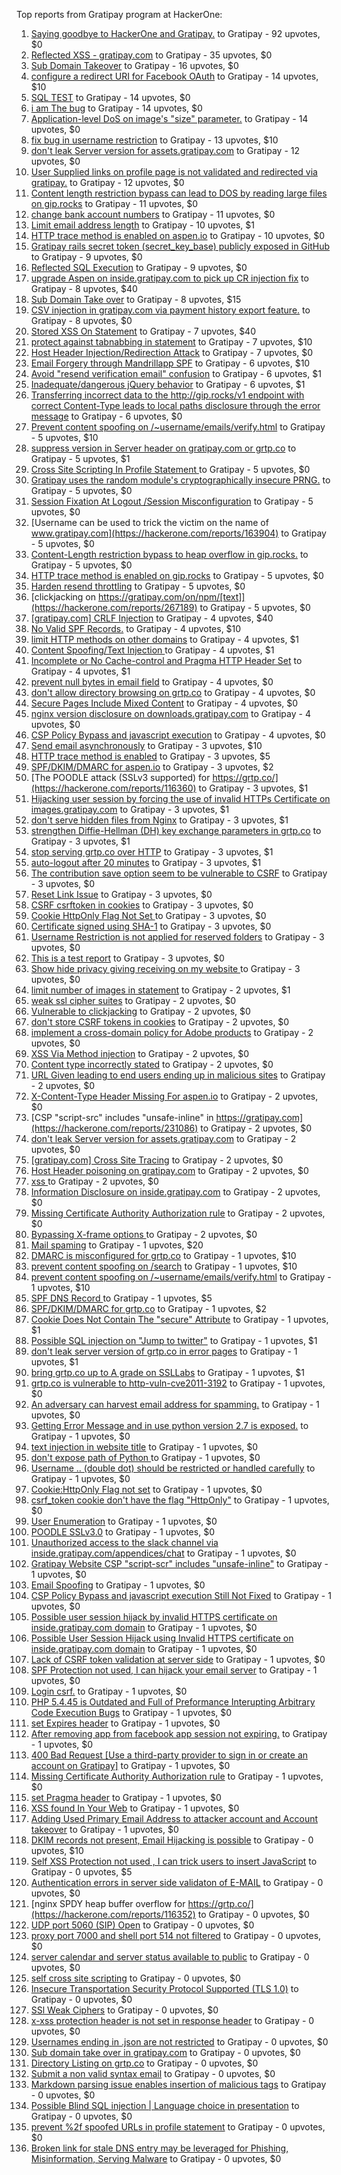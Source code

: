Top reports from Gratipay program at HackerOne:

1. [Saying goodbye to HackerOne and Gratipay.](https://hackerone.com/reports/286728) to Gratipay - 92 upvotes, $0
2. [Reflected XSS - gratipay.com](https://hackerone.com/reports/262852) to Gratipay - 35 upvotes, $0
3. [Sub Domain Takeover](https://hackerone.com/reports/221133) to Gratipay - 16 upvotes, $0
4. [configure a redirect URI for Facebook OAuth](https://hackerone.com/reports/140432) to Gratipay - 14 upvotes, $10
5. [SQL TEST](https://hackerone.com/reports/248037) to Gratipay - 14 upvotes, $0
6. [i am The bug](https://hackerone.com/reports/284807) to Gratipay - 14 upvotes, $0
7. [Application-level DoS on image's "size" parameter.](https://hackerone.com/reports/247700) to Gratipay - 14 upvotes, $0
8. [fix bug in username restriction](https://hackerone.com/reports/128121) to Gratipay - 13 upvotes, $10
9. [don't leak Server version for assets.gratipay.com](https://hackerone.com/reports/149710) to Gratipay - 12 upvotes, $0
10. [User Supplied links on profile page is not validated and redirected via gratipay.](https://hackerone.com/reports/151831) to Gratipay - 12 upvotes, $0
11. [Content length restriction bypass can lead to DOS by reading large files on gip.rocks](https://hackerone.com/reports/203388) to Gratipay - 11 upvotes, $0
12. [change bank account numbers](https://hackerone.com/reports/90805) to Gratipay - 11 upvotes, $0
13. [Limit email address length](https://hackerone.com/reports/127995) to Gratipay - 10 upvotes, $1
14. [HTTP trace method is enabled on aspen.io](https://hackerone.com/reports/203409) to Gratipay - 10 upvotes, $0
15. [Gratipay rails secret token (secret_key_base) publicly exposed in GitHub](https://hackerone.com/reports/262620) to Gratipay - 9 upvotes, $0
16. [Reflected SQL Execution](https://hackerone.com/reports/284811) to Gratipay - 9 upvotes, $0
17. [upgrade Aspen on inside.gratipay.com to pick up CR injection fix](https://hackerone.com/reports/143139) to Gratipay - 8 upvotes, $40
18. [Sub Domain Take over](https://hackerone.com/reports/111078) to Gratipay - 8 upvotes, $15
19. [CSV injection in gratipay.com via payment history export feature.](https://hackerone.com/reports/219323) to Gratipay - 8 upvotes, $0
20. [Stored XSS On Statement](https://hackerone.com/reports/84740) to Gratipay - 7 upvotes, $40
21. [protect against tabnabbing in statement](https://hackerone.com/reports/109161) to Gratipay - 7 upvotes, $10
22. [Host Header Injection/Redirection Attack](https://hackerone.com/reports/157465) to Gratipay - 7 upvotes, $0
23. [Email Forgery through Mandrillapp SPF](https://hackerone.com/reports/117097) to Gratipay - 6 upvotes, $10
24. [Avoid "resend verification email" confusion](https://hackerone.com/reports/156542) to Gratipay - 6 upvotes, $1
25. [Inadequate/dangerous jQuery behavior](https://hackerone.com/reports/211149) to Gratipay - 6 upvotes, $1
26. [Transferring incorrect data to the http://gip.rocks/v1 endpoint with correct Content-Type leads to local paths disclosure through the error message](https://hackerone.com/reports/219601) to Gratipay - 6 upvotes, $0
27. [Prevent content spoofing on /~username/emails/verify.html](https://hackerone.com/reports/117187) to Gratipay - 5 upvotes, $10
28. [suppress version in Server header on gratipay.com or grtp.co](https://hackerone.com/reports/123742) to Gratipay - 5 upvotes, $1
29. [Cross Site Scripting In Profile Statement ](https://hackerone.com/reports/162120) to Gratipay - 5 upvotes, $0
30. [Gratipay uses the random module's cryptographically insecure PRNG.](https://hackerone.com/reports/190373) to Gratipay - 5 upvotes, $0
31. [Session Fixation At Logout /Session Misconfiguration](https://hackerone.com/reports/193556) to Gratipay - 5 upvotes, $0
32. [Username can be used to trick the victim on the name of www.gratipay.com](https://hackerone.com/reports/163904) to Gratipay - 5 upvotes, $0
33. [Content-Length restriction bypass to heap overflow in gip.rocks.](https://hackerone.com/reports/214449) to Gratipay - 5 upvotes, $0
34. [HTTP trace method is enabled on gip.rocks](https://hackerone.com/reports/203384) to Gratipay - 5 upvotes, $0
35. [Harden resend throttling](https://hackerone.com/reports/108645) to Gratipay - 5 upvotes, $0
36. [clickjacking on https://gratipay.com/on/npm/[text]](https://hackerone.com/reports/267189) to Gratipay - 5 upvotes, $0
37. [[gratipay.com] CRLF Injection](https://hackerone.com/reports/79552) to Gratipay - 4 upvotes, $40
38. [No Valid SPF Records.](https://hackerone.com/reports/116973) to Gratipay - 4 upvotes, $10
39. [limit HTTP methods on other domains](https://hackerone.com/reports/117142) to Gratipay - 4 upvotes, $1
40. [Content Spoofing/Text Injection ](https://hackerone.com/reports/154921) to Gratipay - 4 upvotes, $1
41. [Incomplete or No Cache-control and Pragma HTTP Header Set](https://hackerone.com/reports/185833) to Gratipay - 4 upvotes, $1
42. [prevent null bytes in email field](https://hackerone.com/reports/150917) to Gratipay - 4 upvotes, $0
43. [don't allow directory browsing on grtp.co](https://hackerone.com/reports/151295) to Gratipay - 4 upvotes, $0
44. [Secure Pages Include Mixed Content](https://hackerone.com/reports/185835) to Gratipay - 4 upvotes, $0
45. [nginx version disclosure on downloads.gratipay.com](https://hackerone.com/reports/157507) to Gratipay - 4 upvotes, $0
46. [CSP Policy Bypass and javascript execution](https://hackerone.com/reports/241192) to Gratipay - 4 upvotes, $0
47. [Send email asynchronously](https://hackerone.com/reports/128856) to Gratipay - 3 upvotes, $10
48. [HTTP trace method is enabled](https://hackerone.com/reports/109054) to Gratipay - 3 upvotes, $5
49. [SPF/DKIM/DMARC for aspen.io](https://hackerone.com/reports/117159) to Gratipay - 3 upvotes, $2
50. [The POODLE attack (SSLv3 supported) for https://grtp.co/](https://hackerone.com/reports/116360) to Gratipay - 3 upvotes, $1
51. [Hijacking user session by forcing the use of  invalid HTTPs Certificate on images.gratipay.com](https://hackerone.com/reports/124976) to Gratipay - 3 upvotes, $1
52. [don't serve hidden files from Nginx](https://hackerone.com/reports/120026) to Gratipay - 3 upvotes, $1
53. [strengthen Diffie-Hellman (DH) key exchange parameters in grtp.co](https://hackerone.com/reports/117458) to Gratipay - 3 upvotes, $1
54. [stop serving grtp.co over HTTP](https://hackerone.com/reports/117330) to Gratipay - 3 upvotes, $1
55. [auto-logout after 20 minutes](https://hackerone.com/reports/123897) to Gratipay - 3 upvotes, $1
56. [The contribution save option seem to be vulnerable to CSRF](https://hackerone.com/reports/151827) to Gratipay - 3 upvotes, $0
57. [Reset Link Issue](https://hackerone.com/reports/161918) to Gratipay - 3 upvotes, $0
58. [CSRF csrftoken in cookies](https://hackerone.com/reports/174228) to Gratipay - 3 upvotes, $0
59. [Cookie HttpOnly Flag Not Set ](https://hackerone.com/reports/190194) to Gratipay - 3 upvotes, $0
60. [Certificate signed using SHA-1](https://hackerone.com/reports/190015) to Gratipay - 3 upvotes, $0
61. [Username Restriction is not applied for reserved folders](https://hackerone.com/reports/163949) to Gratipay - 3 upvotes, $0
62. [This is a test report](https://hackerone.com/reports/151165) to Gratipay - 3 upvotes, $0
63. [Show hide privacy giving receiving on my website ](https://hackerone.com/reports/262088) to Gratipay - 3 upvotes, $0
64. [limit number of images in statement](https://hackerone.com/reports/117739) to Gratipay - 2 upvotes, $1
65. [weak ssl cipher suites](https://hackerone.com/reports/76303) to Gratipay - 2 upvotes, $0
66. [Vulnerable to clickjacking](https://hackerone.com/reports/123782) to Gratipay - 2 upvotes, $0
67. [don't store CSRF tokens in cookies](https://hackerone.com/reports/140377) to Gratipay - 2 upvotes, $0
68. [implement a cross-domain policy for Adobe products](https://hackerone.com/reports/90778) to Gratipay - 2 upvotes, $0
69. [XSS Via Method injection](https://hackerone.com/reports/161621) to Gratipay - 2 upvotes, $0
70. [Content type incorrectly stated](https://hackerone.com/reports/190964) to Gratipay - 2 upvotes, $0
71. [URL Given leading to end users ending up in malicious sites](https://hackerone.com/reports/209821) to Gratipay - 2 upvotes, $0
72. [X-Content-Type Header Missing For aspen.io](https://hackerone.com/reports/118033) to Gratipay - 2 upvotes, $0
73. [CSP "script-src" includes "unsafe-inline" in https://gratipay.com](https://hackerone.com/reports/231086) to Gratipay - 2 upvotes, $0
74. [don't leak Server version for assets.gratipay.com](https://hackerone.com/reports/151302) to Gratipay - 2 upvotes, $0
75. [[gratipay.com] Cross Site Tracing](https://hackerone.com/reports/152834) to Gratipay - 2 upvotes, $0
76. [Host Header poisoning on gratipay.com](https://hackerone.com/reports/158482) to Gratipay - 2 upvotes, $0
77. [xss ](https://hackerone.com/reports/262005) to Gratipay - 2 upvotes, $0
78. [Information Disclosure on inside.gratipay.com](https://hackerone.com/reports/267213) to Gratipay - 2 upvotes, $0
79. [Missing Certificate Authority Authorization rule](https://hackerone.com/reports/261706) to Gratipay - 2 upvotes, $0
80. [Bypassing X-frame options ](https://hackerone.com/reports/283951) to Gratipay - 2 upvotes, $0
81. [Mail spaming](https://hackerone.com/reports/87531) to Gratipay - 1 upvotes, $20
82. [DMARC is misconfigured for grtp.co](https://hackerone.com/reports/117325) to Gratipay - 1 upvotes, $10
83. [prevent content spoofing on /search](https://hackerone.com/reports/115284) to Gratipay - 1 upvotes, $10
84. [prevent content spoofing on /~username/emails/verify.html](https://hackerone.com/reports/126010) to Gratipay - 1 upvotes, $10
85. [SPF DNS Record ](https://hackerone.com/reports/115275) to Gratipay - 1 upvotes, $5
86. [SPF/DKIM/DMARC for grtp.co](https://hackerone.com/reports/117149) to Gratipay - 1 upvotes, $2
87. [Cookie Does Not Contain The "secure" Attribute](https://hackerone.com/reports/123849) to Gratipay - 1 upvotes, $1
88. [Possible SQL injection on "Jump to twitter"](https://hackerone.com/reports/81701) to Gratipay - 1 upvotes, $1
89. [don't leak server version of grtp.co in error pages](https://hackerone.com/reports/136720) to Gratipay - 1 upvotes, $1
90. [bring grtp.co up to A grade on SSLLabs](https://hackerone.com/reports/131065) to Gratipay - 1 upvotes, $1
91. [grtp.co is vulnerable to http-vuln-cve2011-3192](https://hackerone.com/reports/112687) to Gratipay - 1 upvotes, $0
92. [An adversary can harvest email address for spamming.](https://hackerone.com/reports/128035) to Gratipay - 1 upvotes, $0
93. [Getting Error Message and in use python version 2.7 is exposed.](https://hackerone.com/reports/128041) to Gratipay - 1 upvotes, $0
94. [text injection in website title](https://hackerone.com/reports/128764) to Gratipay - 1 upvotes, $0
95. [don't expose path of Python ](https://hackerone.com/reports/138659) to Gratipay - 1 upvotes, $0
96. [Username .. (double dot) should be restricted or handled carefully](https://hackerone.com/reports/152477) to Gratipay - 1 upvotes, $0
97. [Cookie:HttpOnly Flag not set](https://hackerone.com/reports/157563) to Gratipay - 1 upvotes, $0
98. [csrf_token cookie don't have the flag "HttpOnly"](https://hackerone.com/reports/123900) to Gratipay - 1 upvotes, $0
99. [User Enumeration](https://hackerone.com/reports/192986) to Gratipay - 1 upvotes, $0
100. [POODLE SSLv3.0](https://hackerone.com/reports/219499) to Gratipay - 1 upvotes, $0
101. [Unauthorized access to the slack channel via inside.gratipay.com/appendices/chat](https://hackerone.com/reports/226648) to Gratipay - 1 upvotes, $0
102. [Gratipay Website CSP "script-scr" includes "unsafe-inline"](https://hackerone.com/reports/231510) to Gratipay - 1 upvotes, $0
103. [Email Spoofing](https://hackerone.com/reports/240987) to Gratipay - 1 upvotes, $0
104. [CSP Policy Bypass and javascript execution Still Not Fixed](https://hackerone.com/reports/241341) to Gratipay - 1 upvotes, $0
105. [Possible user session hijack by invalid HTTPS certificate on inside.gratipay.com domain](https://hackerone.com/reports/241892) to Gratipay - 1 upvotes, $0
106. [Possible User Session Hijack using Invalid HTTPS certificate on inside.gratipay.com domain](https://hackerone.com/reports/242622) to Gratipay - 1 upvotes, $0
107. [Lack of CSRF token validation at server side](https://hackerone.com/reports/163815) to Gratipay - 1 upvotes, $0
108. [SPF Protection not used, I can hijack your email server](https://hackerone.com/reports/93157) to Gratipay - 1 upvotes, $0
109. [Login csrf.](https://hackerone.com/reports/117195) to Gratipay - 1 upvotes, $0
110. [PHP 5.4.45 is Outdated and Full of Preformance Interupting Arbitrary Code Execution Bugs](https://hackerone.com/reports/131452) to Gratipay - 1 upvotes, $0
111. [set Expires header](https://hackerone.com/reports/145207) to Gratipay - 1 upvotes, $0
112. [After removing app from facebook app session not expiring.](https://hackerone.com/reports/129209) to Gratipay - 1 upvotes, $0
113. [400 Bad Request [Use a third-party provider to sign in or create an account on Gratipay]](https://hackerone.com/reports/267212) to Gratipay - 1 upvotes, $0
114. [Missing Certificate Authority Authorization rule](https://hackerone.com/reports/260928) to Gratipay - 1 upvotes, $0
115. [set Pragma header](https://hackerone.com/reports/145206) to Gratipay - 1 upvotes, $0
116. [XSS found In Your Web](https://hackerone.com/reports/164922) to Gratipay - 1 upvotes, $0
117. [Adding Used Primary Email Address to attacker account and Account takeover](https://hackerone.com/reports/273647) to Gratipay - 1 upvotes, $0
118. [DKIM records not present, Email Hijacking is possible](https://hackerone.com/reports/84287) to Gratipay - 0 upvotes, $10
119. [Self XSS Protection not used , I can trick users to insert JavaScript](https://hackerone.com/reports/76307) to Gratipay - 0 upvotes, $5
120. [Authentication errors in server side validaton of E-MAIL](https://hackerone.com/reports/80883) to Gratipay - 0 upvotes, $0
121. [nginx SPDY heap buffer overflow for https://grtp.co/](https://hackerone.com/reports/116352) to Gratipay - 0 upvotes, $0
122. [UDP port 5060 (SIP) Open](https://hackerone.com/reports/116774) to Gratipay - 0 upvotes, $0
123. [proxy port 7000 and shell port 514 not filtered](https://hackerone.com/reports/116618) to Gratipay - 0 upvotes, $0
124. [server calendar and server status available to public](https://hackerone.com/reports/116621) to Gratipay - 0 upvotes, $0
125. [self cross site scripting](https://hackerone.com/reports/245762) to Gratipay - 0 upvotes, $0
126. [Insecure Transportation Security Protocol Supported (TLS 1.0)](https://hackerone.com/reports/163812) to Gratipay - 0 upvotes, $0
127. [SSl Weak Ciphers](https://hackerone.com/reports/244070) to Gratipay - 0 upvotes, $0
128. [x-xss protection header is not set in response header](https://hackerone.com/reports/162336) to Gratipay - 0 upvotes, $0
129. [Usernames ending in .json are not restricted](https://hackerone.com/reports/161935) to Gratipay - 0 upvotes, $0
130. [Sub domain take over in gratipay.com](https://hackerone.com/reports/257331) to Gratipay - 0 upvotes, $0
131. [Directory Listing on grtp.co](https://hackerone.com/reports/109116) to Gratipay - 0 upvotes, $0
132. [Submit a non valid syntax email](https://hackerone.com/reports/131053) to Gratipay - 0 upvotes, $0
133. [Markdown parsing issue enables insertion of malicious tags](https://hackerone.com/reports/116512) to Gratipay - 0 upvotes, $0
134. [Possible Blind SQL injection | Language choice in presentation](https://hackerone.com/reports/131047) to Gratipay - 0 upvotes, $0
135. [prevent %2f spoofed URLs in profile statement](https://hackerone.com/reports/128910) to Gratipay - 0 upvotes, $0
136. [Broken link for stale DNS entry may be leveraged for Phishing, Misinformation, Serving Malware](https://hackerone.com/reports/279351) to Gratipay - 0 upvotes, $0
